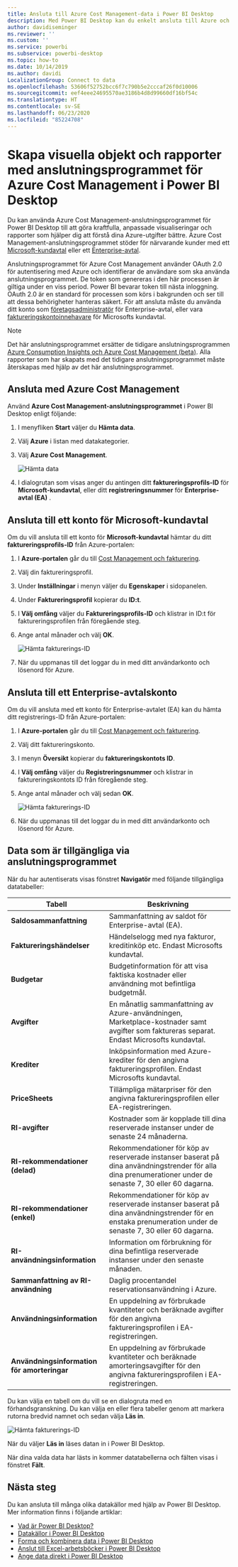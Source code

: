 ```yaml
---
title: Ansluta till Azure Cost Management-data i Power BI Desktop
description: Med Power BI Desktop kan du enkelt ansluta till Azure och få insikter om kostnader och användning
author: davidiseminger
ms.reviewer: ''
ms.custom: ''
ms.service: powerbi
ms.subservice: powerbi-desktop
ms.topic: how-to
ms.date: 10/14/2019
ms.author: davidi
LocalizationGroup: Connect to data
ms.openlocfilehash: 53606f52752bcc6f7c790b5e2cccaf26f0d10006
ms.sourcegitcommit: eef4eee24695570ae3186b4d8d99660df16bf54c
ms.translationtype: HT
ms.contentlocale: sv-SE
ms.lasthandoff: 06/23/2020
ms.locfileid: "85224708"
---
```

# <a name="create-visuals-and-reports-with-the-azure-cost-management-connector-in-power-bi-desktop"></a>Skapa visuella objekt och rapporter med anslutningsprogrammet för Azure Cost Management i Power BI Desktop

Du kan använda Azure Cost Management-anslutningsprogrammet för Power BI Desktop till att göra kraftfulla, anpassade visualiseringar och rapporter som hjälper dig att förstå dina Azure-utgifter bättre. Azure Cost Management-anslutningsprogrammet stöder för närvarande kunder med ett [Microsoft-kundavtal](https://azure.microsoft.com/pricing/purchase-options/microsoft-customer-agreement/) eller ett [Enterprise-avtal](https://azure.microsoft.com/pricing/enterprise-agreement/).  

Anslutningsprogrammet för Azure Cost Management använder OAuth 2.0 för autentisering med Azure och identifierar de användare som ska använda anslutningsprogrammet. De token som genereras i den här processen är giltiga under en viss period. Power BI bevarar token till nästa inloggning. OAuth 2.0 är en standard för processen som körs i bakgrunden och ser till att dessa behörigheter hanteras säkert. För att ansluta måste du använda ditt konto som [företagsadministratör](https://docs.microsoft.com/azure/billing/billing-understand-ea-roles) för Enterprise-avtal, eller vara [faktureringskontoinnehavare](https://docs.microsoft.com/azure/billing/billing-understand-mca-roles) för Microsofts kundavtal. 

> [!NOTE]
> Det här anslutningsprogrammet ersätter de tidigare anslutningsprogrammen [Azure Consumption Insights och Azure Cost Management (beta)](desktop-connect-azure-consumption-insights.md). Alla rapporter som har skapats med det tidigare anslutningsprogrammet måste återskapas med hjälp av det här anslutningsprogrammet.

## <a name="connect-using-azure-cost-management"></a>Ansluta med Azure Cost Management

Använd **Azure Cost Management-anslutningsprogrammet** i Power BI Desktop enligt följande:

1.  I menyfliken **Start** väljer du **Hämta data**.
2.  Välj **Azure** i listan med datakategorier.
3.  Välj **Azure Cost Management**.

    ![Hämta data](media/desktop-connect-azure-cost-management/azure-cost-management-00b.png)

4. I dialogrutan som visas anger du antingen ditt **faktureringsprofils-ID** för **Microsoft-kundavtal**, eller ditt **registreringsnummer** för **Enterprise-avtal (EA)** . 


## <a name="connect-to-a-microsoft-customer-agreement-account"></a>Ansluta till ett konto för Microsoft-kundavtal 

Om du vill ansluta till ett konto för **Microsoft-kundavtal** hämtar du ditt **faktureringsprofils-ID** från Azure-portalen:

1.  I **Azure-portalen** går du till [Cost Management och fakturering](https://portal.azure.com/).
2.  Välj din faktureringsprofil. 
3.  Under **Inställningar** i menyn väljer du **Egenskaper** i sidopanelen.
4.  Under **Faktureringsprofil** kopierar du **ID:t**. 
5.  I **Välj omfång** väljer du **Faktureringsprofils-ID** och klistrar in ID:t för faktureringsprofilen från föregående steg. 
6.  Ange antal månader och välj **OK**.

    ![Hämta fakturerings-ID](media/desktop-connect-azure-cost-management/azure-cost-management-01a.png)

7.  När du uppmanas till det loggar du in med ditt användarkonto och lösenord för Azure. 


## <a name="connect-to-an-enterprise-agreement-account"></a>Ansluta till ett Enterprise-avtalskonto

Om du vill ansluta med ett konto för Enterprise-avtalet (EA) kan du hämta ditt registrerings-ID från Azure-portalen:

1.  I **Azure-portalen** går du till [Cost Management och fakturering](https://portal.azure.com/).
2.  Välj ditt faktureringskonto.
3.  I menyn **Översikt** kopierar du **faktureringskontots ID**.
4.  I **Välj omfång** väljer du **Registreringsnummer** och klistrar in faktureringskontots ID från föregående steg. 
5.  Ange antal månader och välj sedan **OK**.

    ![Hämta fakturerings-ID](media/desktop-connect-azure-cost-management/azure-cost-management-01b.png)

6.  När du uppmanas till det loggar du in med ditt användarkonto och lösenord för Azure. 

## <a name="data-available-through-the-connector"></a>Data som är tillgängliga via anslutningsprogrammet

När du har autentiserats visas fönstret **Navigatör** med följande tillgängliga datatabeller:



| **Tabell** | **Beskrivning** |
| --- | --- |
| **Saldosammanfattning** | Sammanfattning av saldot för Enterprise-avtal (EA). |
| **Faktureringshändelser** | Händelselogg med nya fakturor, kreditinköp etc. Endast Microsofts kundavtal. |
| **Budgetar** | Budgetinformation för att visa faktiska kostnader eller användning mot befintliga budgetmål. |
| **Avgifter** | En månatlig sammanfattning av Azure-användningen, Marketplace-kostnader samt avgifter som faktureras separat. Endast Microsofts kundavtal. |
| **Krediter** | Inköpsinformation med Azure-krediter för den angivna faktureringsprofilen. Endast Microsofts kundavtal. |
| **PriceSheets** | Tillämpliga mätarpriser för den angivna faktureringsprofilen eller EA-registreringen. |
| **RI-avgifter** | Kostnader som är kopplade till dina reserverade instanser under de senaste 24 månaderna. |
| **RI-rekommendationer (delad)** | Rekommendationer för köp av reserverade instanser baserat på dina användningstrender för alla dina prenumerationer under de senaste 7, 30 eller 60 dagarna. |
| **RI-rekommendationer (enkel)** | Rekommendationer för köp av reserverade instanser baserat på dina användningstrender för en enstaka prenumeration under de senaste 7, 30 eller 60 dagarna. |
| **RI-användningsinformation** | Information om förbrukning för dina befintliga reserverade instanser under den senaste månaden. |
| **Sammanfattning av RI-användning** | Daglig procentandel reservationsanvändning i Azure. |
| **Användningsinformation** | En uppdelning av förbrukade kvantiteter och beräknade avgifter för den angivna faktureringsprofilen i EA-registreringen. |
| **Användningsinformation för amorteringar** | En uppdelning av förbrukade kvantiteter och beräknade amorteringsavgifter för den angivna faktureringsprofilen i EA-registreringen. |

Du kan välja en tabell om du vill se en dialogruta med en förhandsgranskning. Du kan välja en eller flera tabeller genom att markera rutorna bredvid namnet och sedan välja **Läs in**.

![Hämta fakturerings-ID](media/desktop-connect-azure-cost-management/azure-cost-management-01c.png)

När du väljer **Läs in** läses datan in i Power BI Desktop. 

När dina valda data har lästs in kommer datatabellerna och fälten visas i fönstret **Fält**.


## <a name="next-steps"></a>Nästa steg

Du kan ansluta till många olika datakällor med hjälp av Power BI Desktop. Mer information finns i följande artiklar:

* [Vad är Power BI Desktop?](../fundamentals/desktop-what-is-desktop.md)
* [Datakällor i Power BI Desktop](desktop-data-sources.md)
* [Forma och kombinera data i Power BI Desktop](desktop-shape-and-combine-data.md)
* [Anslut till Excel-arbetsböcker i Power BI Desktop](desktop-connect-excel.md)   
* [Ange data direkt i Power BI Desktop](desktop-enter-data-directly-into-desktop.md)   
